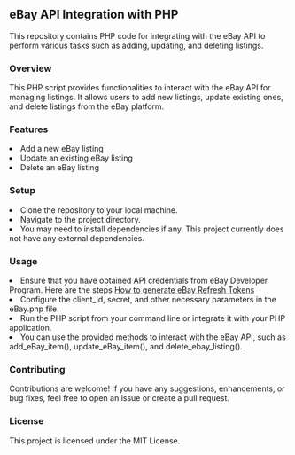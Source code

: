 <h2>eBay API Integration with PHP</h2>
<p>This repository contains PHP code for integrating with the eBay API to perform various tasks such as adding, updating, and deleting listings.</p>

<h3>Overview</h3>
<p>This PHP script provides functionalities to interact with the eBay API for managing listings. It allows users to add new listings, update existing ones, and delete listings from the eBay platform.</p>

<h3>Features</h3>
<li>Add a new eBay listing</li>
<li>Update an existing eBay listing</li>
<li>Delete an eBay listing</li>

<h3>Setup</h3>
<li>Clone the repository to your local machine.</li>
<li>Navigate to the project directory.</li>
<li>You may need to install dependencies if any. This project currently does not have any external dependencies.</li>

<h3>Usage</h3>
<li>Ensure that you have obtained API credentials from eBay Developer Program. Here are the steps <a href='https://gist.github.com/rickapps/1be821cd515f8cc946f292b715f893db'>How to generate eBay Refresh Tokens</a></li>
<li>Configure the client_id, secret, and other necessary parameters in the eBay.php file.</li>
<li>Run the PHP script from your command line or integrate it with your PHP application.</li>
<li>You can use the provided methods to interact with the eBay API, such as add_eBay_item(), update_eBay_item(), and delete_ebay_listing().</li>

<h3>Contributing</h3>
<p>Contributions are welcome! If you have any suggestions, enhancements, or bug fixes, feel free to open an issue or create a pull request.</p>

<h3>License</h3>
<p>This project is licensed under the MIT License.</p>
